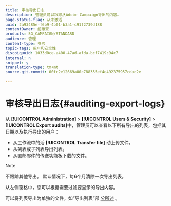 ```yaml
---
title: 审核导出日志
description: 管理员可以跟踪从Adobe Campaign导出的内容。
page-status-flag: 从未激活
uuid: 2a93485e-f6b9-4b01-b3a1-c91f2739d188
contentOwner: 绍维亚
products: SG_CAMPAIGN/STANDARD
audience: 管理
content-type: 参考
topic-tags: 用户和安全性
discoiquuid: 1033d0ce-a400-47ad-afda-bcf7419c94c7
internal: n
snippet: y
translation-type: tm+mt
source-git-commit: 00fc2e12669a00c788355ef4e492375957cdad2e

---
```



# 审核导出日志{#auditing-export-logs}

从 **[!UICONTROL Administration]** &gt; **[!UICONTROL Users & Security]** &gt; **[!UICONTROL Export audits]**&#x200B;中，管理员可以查看以下所有导出的列表，包括其日期以及执行导出的用户：

* 从工作流中的活 **[!UICONTROL Transfer file]** 动上传文件。
* 从列表或子列表导出列表。
* 从直邮邮件的传送功能板下载的文件。

>[!NOTE]
>
>不跟踪其他导出。 默认情况下，每6个月清除一次导出列表。

从左侧窗格中，您可以根据需要过滤要显示的导出内容。

可以将列表导出为单独的文件，如“导出列表”部 [分所述](../../automating/using/exporting-lists.md) 。
